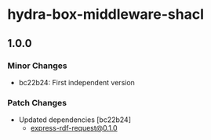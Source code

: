 # hydra-box-middleware-shacl

## 1.0.0
### Minor Changes

- bc22b24: First independent version

### Patch Changes

- Updated dependencies [bc22b24]
  - express-rdf-request@0.1.0
